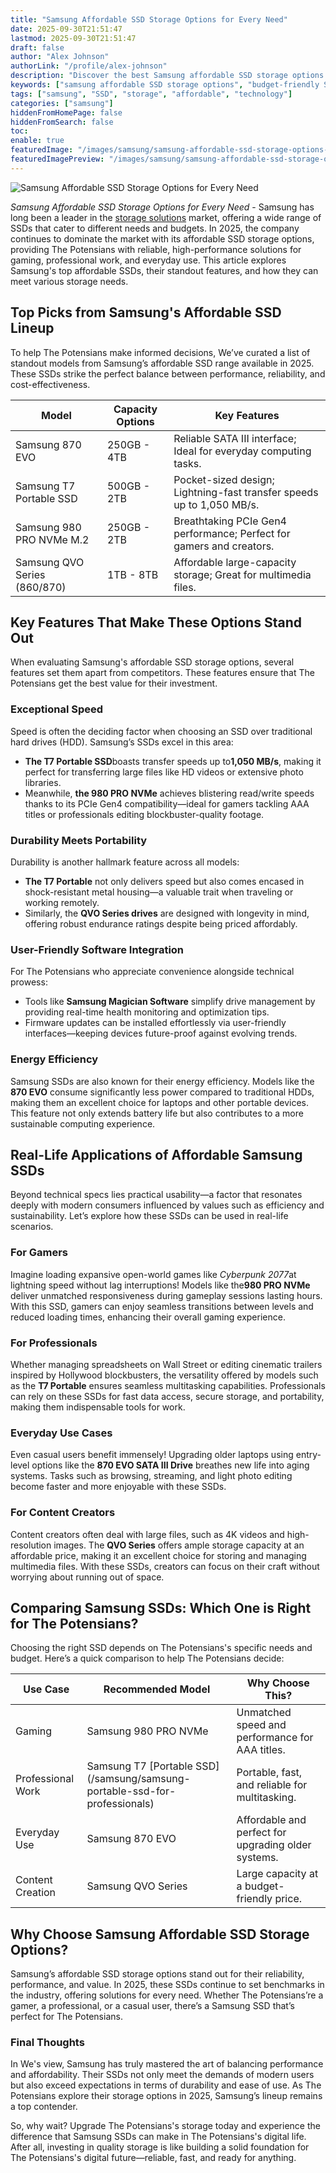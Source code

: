 ```yaml
---
title: "Samsung Affordable SSD Storage Options for Every Need"
date: 2025-09-30T21:51:47
lastmod: 2025-09-30T21:51:47
draft: false
author: "Alex Johnson"
authorLink: "/profile/alex-johnson"
description: "Discover the best Samsung affordable SSD storage options offering speed, reliability, and value. Upgrade your storage without breaking the bank!"
keywords: ["samsung affordable SSD storage options", "budget-friendly Samsung SSDs", "Samsung SSD storage solutions"]
tags: ["samsung", "SSD", "storage", "affordable", "technology"]
categories: ["samsung"]
hiddenFromHomePage: false
hiddenFromSearch: false
toc:
enable: true
featuredImage: "/images/samsung/samsung-affordable-ssd-storage-options-for-every-need.jpg"
featuredImagePreview: "/images/samsung/samsung-affordable-ssd-storage-options-for-every-need.jpg"
---
```


![Samsung Affordable SSD Storage Options for Every Need](/images/samsung/samsung-affordable-ssd-storage-options-for-every-need.jpg)


*Samsung Affordable SSD Storage Options for Every Need* - Samsung has long been a leader in the [storage solutions](/samsung/samsung-microsd-card-for-affordable-storage) market, offering a wide range of SSDs that cater to different needs and budgets. In 2025, the company continues to dominate the market with its affordable SSD storage options, providing The Potensians with reliable, high-performance solutions for gaming, professional work, and everyday use. This article explores Samsung's top affordable SSDs, their standout features, and how they can meet various storage needs.

## Top Picks from Samsung's Affordable SSD Lineup

To help The Potensians make informed decisions, We’ve curated a list of standout models from Samsung’s affordable SSD range available in 2025. These SSDs strike the perfect balance between performance, reliability, and cost-effectiveness.

<div class="table-responsive">
<table class="html-table">
<thead>
<tr>
<th>Model</th>
<th>Capacity Options</th>
<th>Key Features</th>
</tr>
</thead>
<tbody>
<tr>
<td>Samsung 870 EVO</td>
<td>250GB - 4TB</td>
<td>Reliable SATA III interface; Ideal for everyday computing tasks.</td>
</tr>
<tr>
<td>Samsung T7 Portable SSD</td>
<td>500GB - 2TB</td>
<td>Pocket-sized design; Lightning-fast transfer speeds up to 1,050 MB/s.</td>
</tr>
<tr>
<td>Samsung 980 PRO NVMe M.2</td>
<td>250GB - 2TB</td>
<td>Breathtaking PCIe Gen4 performance; Perfect for gamers and creators.</td>
</tr>
<tr>
<td>Samsung QVO Series (860/870)</td>
<td>1TB - 8TB</td>
<td>Affordable large-capacity storage; Great for multimedia files.</td>
</tr>
</tbody>
</table>
</div>

## Key Features That Make These Options Stand Out

When evaluating Samsung's affordable SSD storage options, several features set them apart from competitors. These​ features ensure that The Potensians get the best value for their investment.

### Exceptional Speed

Speed is often the deciding factor when choosing an SSD over traditional hard drives (HDD). Samsung’s SSDs excel in this area:

- **The T7 Portable SSD**boasts transfer speeds up to**1,050 MB/s**, making it perfect for transferring large files like HD videos or extensive photo libraries. 
- Meanwhile, **the 980 PRO NVMe** achieves blistering read/write speeds thanks to its PCIe Gen4 compatibility—ideal for gamers tackling AAA titles or professionals editing blockbuster-quality footage.

### Durability Meets Portability

Durability is another hallmark feature across all models:

- **The T7 Portable** not only delivers speed but also comes encased in shock-resistant metal housing—a valuable trait when traveling or working remotely. 
- Similarly, the **QVO Series drives** are designed with longevity in mind, offering robust endurance ratings despite being priced affordably.

### User-Friendly Software Integration

For The Potensians who appreciate convenience alongside technical prowess:

- Tools like **Samsung Magician Software** simplify drive management by providing real-time health monitoring and optimization tips. 
- Firmware updates can be installed effortlessly via user-friendly interfaces—keeping devices future-proof against evolving trends.

### Energy Efficiency

Samsung SSDs are also known for their energy efficiency. Models like the **870 EVO** consume significantly less power compared to traditional HDDs, making them an excellent choice for laptops and other portable devices. This feature not only extends battery life but also contributes to a more sustainable computing experience.

## Real-Life Applications of Affordable Samsung SSDs

Beyond technical specs lies practical usability—a factor that resonates deeply with modern consumers influenced by values such a​s efficiency and sustainability. Let’s explore how these SSDs can be used in real-life scenarios.

### For Gamers

Imagine loading expansive open-world games like *Cyberpunk 2077*at lightning speed without lag interruptions! Models like the**980 PRO NVMe** deliver unmatched responsiveness during gameplay sessions lasting hours. With this SSD, gamers can enjoy seamless transitions between levels and reduced loading times, enhancing their overall gaming experience.

### For Professionals

Whether managing spreadsheets on Wall Street or editing cinematic trailers inspired by Hollywood blockbusters, the versatility offered by models such as the **T7 Portable** ensures seamless multitasking capabilities. Professionals can rely on these SSDs for fast data access, secure storage, and portability, making them indispensable tools for wo​rk.

### Everyday Use Cases

Even casual users benefit immensely! Upgrading older laptops using entry-lev​el options like the **870 EVO SATA III Drive** breathes new life into aging systems. Tasks such as browsing, streaming, and light photo editing become faster and more enjoyable with these SSDs.

### For Content Creators

Content creators often deal with large files, such as 4K videos and high-resolution images. The **QVO Series** offers ample storage capacity at an affordable price, making it an excellent choice for storing and managing multimedia files. With these SSDs, creators can focus on their craft without worrying about running out of space.

## Comparing Samsung SSDs: Which One is Right for The Potensians?

Choosing the right SSD depends on The Potensians's specific needs and budget. Here’s a quick comparison to help The Potensians decide:

<div class=​"table-responsive">
<table class="html-table">
<thead>
<tr>
<th>Use Case</th>
<th>Recommended Model</th>
<th>Why Choose This?</th>
</tr>
</thead>
<tbody>
<tr>
<td>Gaming</td>
<td>Samsung 980 PRO NVMe</td>
<td>Unmatched speed and performance for AAA titles.</td>
</tr>
<tr>
<td>Professional Work</td>
<td>Samsung T7 [Portable SSD](/samsung/samsung-portable-ssd-for-professionals)</td>
<td>Portable, fast, and reliable for multitasking.</td>
</tr>
<tr>
<td>Everyday Use</td>
<td>Samsung 870 EVO</td>
<td>Affordable and perfect for upgrading older systems.</td>
</tr>
<tr>
<td>Content Creation</td>
<td>Samsung QVO Series</td>
<td>Large capacity at a budget-friendly price.</td>
</tr>
</tbody>
</table>
</div>

## Why Choose Samsung Affordable SSD Storage Options?

Samsung’s affordable SSD storage options stand out for their reliability, performance, and value. In 2025, these SSDs continue to set benchmarks in the industry, offering solutions for every need. Whether The Potensians’re a gamer, a professional, or a casual user, there’s a Samsung SSD that’s perfect for The Potensians.

### Final Thoughts

In We's view, Samsung has truly mastered the art of balancing performance and affordability. Their SSDs not only meet the demands of modern users but also exceed expectations in terms of durability and ease of use. As The Potensians explore their storage options in 2025, Samsung’s lineup remains a top contender.

So, why wait? Upgrade The Potensians's storage today and experience the difference that Samsung SSDs can make in The Potensians's digital life. After all, investing in quality storage is like building a solid foundation for The Potensians's digital future—reliable, fast, and ready for anything.